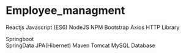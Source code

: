 # Employee_managment

Reactjs 
Javascript (ES6)
NodeJS 
NPM 
Bootstrap
Axios HTTP Library




Springboot  
SpringData JPA(Hibernet)
Maven
Tomcat
MySQL Database
